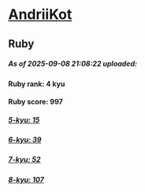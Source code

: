 # [AndriiKot](https://www.codewars.com/users/AndriiKot) 
## Ruby

##### As of 2025-09-08 21:08:22 uploaded:

#### Ruby rank: 4 kyu

#### Ruby score: 997

##### [5-kyu: 15](https://github.com/AndriiKot/Ruby__CodeWars/tree/main/kyu-5)

##### [6-kyu: 39](https://github.com/AndriiKot/Ruby__CodeWars/tree/main/kyu-6)

##### [7-kyu: 52](https://github.com/AndriiKot/Ruby__CodeWars/tree/main/kyu-7)

##### [8-kyu: 107](https://github.com/AndriiKot/Ruby__CodeWars/tree/main/kyu-8)

